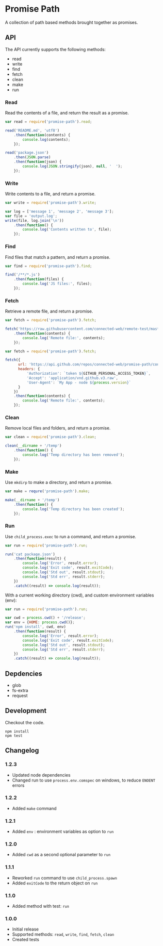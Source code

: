# Promise Path
A collection of path based methods brought together as promises.

## API
The API currently supports the following methods:
- read
- write
- find
- fetch
- clean
- make
- run

### Read
Read the contents of a file, and return the result as a promise.

```js
var read = require('promise-path').read;

read('README.md', 'utf8')
    .then(function(contents) {
        console.log(contents);
    });

read('package.json')
    .then(JSON.parse)
    .then(function(json) {
        console.log(JSON.stringify(json), null, '  ');
    });
```

### Write
Write contents to a file, and return a promise.

```js
var write = require('promise-path').write;

var log = ['message 1', 'message 2', 'message 3'];
var file = 'output.log';
write(file, log.join('\n'))
    .then(function() {
        console.log('Contents written to', file);
    });
```

### Find
Find files that match a pattern, and return a promise.

```js
var find = require('promise-path').find;

find('/**/*.js')
    .then(function(files) {
        console.log('JS files:', files);
    });
```

### Fetch
Retrieve a remote file, and return a promise.

```js
var fetch = require('promise-path').fetch;

fetch('https://raw.githubusercontent.com/connected-web/remote-test/master/info.json')
    .then(function(contents) {
        console.log('Remote file:', contents);
    });
```

```js
var fetch = require('promise-path').fetch;

fetch({
      url: 'https://api.github.com/repos/connected-web/promise-path/contents/readme',
      headers: {
          'Authorization': `token ${GITHUB_PERSONAL_ACCESS_TOKEN}`,
          'Accept': 'application/vnd.github.v3.raw',
          'User-Agent': `My App - node ${process.version}`
      }
    })
    .then(function(contents) {
        console.log('Remote file:', contents);
    });
```

### Clean
Remove local files and folders, and return a promise.

```js
var clean = require('promise-path').clean;

clean(__dirname + '/temp')
    .then(function() {
        console.log('Temp directory has been removed');
    });
```

### Make
Use `mkdirp` to make a directory, and return a promise.

```js
var make = requre('promise-path').make;

make(__dirname + '/temp')
    .then(function() {
        console.log('Temp directory has been created');
    });
```

### Run
Use `child_process.exec` to run a command, and return a promise.

```js
var run = require('promise-path').run;

run('cat package.json')
    .then(function(result) {
        console.log('Error', result.error);
        console.log('Exit code', result.exitCode);
        console.log('Std out', result.stdout);
        console.log('Std err', result.stderr);
    })
    .catch((result) => console.log(result));
```

With a current working directory (cwd), and custom environment variables (env):

```js
var run = require('promise-path').run;

var cwd = process.cwd() + '/release';
var env = {HOME: process.cwd()};
run('npm install', cwd, env)
    .then(function(result) {
        console.log('Error', result.error);
        console.log('Exit code', result.exitCode);
        console.log('Std out', result.stdout);
        console.log('Std err', result.stderr);
    })
    .catch((result) => console.log(result));
```

## Depdencies
- glob
- fs-extra
- request

## Development
Checkout the code.

```
npm install
npm test
```

## Changelog
### 1.2.3
- Updated node dependencies
- Changed run to use `process.env.comspec` on windows, to reduce `ENOENT` errors

### 1.2.2
- Added `make` command

### 1.2.1
- Added `env` : environment variables as option to `run`

### 1.2.0
- Added `cwd` as a second optional parameter to `run`

### 1.1.1
- Reworked `run` command to use `child_process.spawn`
- Added `exitCode` to the return object on `run`

### 1.1.0
- Added method with test: `run`

### 1.0.0
- Initial release
- Supported methods: `read`, `write`, `find`, `fetch`, `clean`
- Created tests
